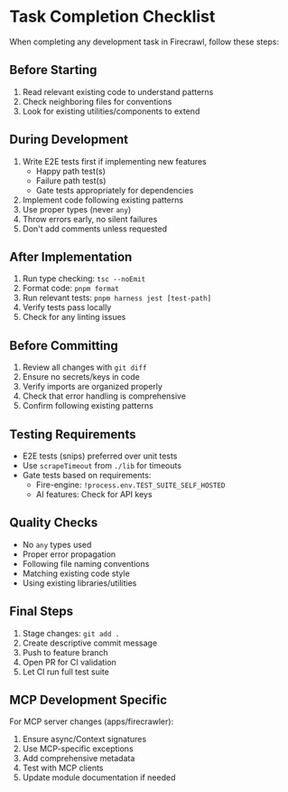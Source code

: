 # Task Completion Checklist

When completing any development task in Firecrawl, follow these steps:

## Before Starting
1. Read relevant existing code to understand patterns
2. Check neighboring files for conventions
3. Look for existing utilities/components to extend

## During Development
1. Write E2E tests first if implementing new features
   - Happy path test(s)
   - Failure path test(s)
   - Gate tests appropriately for dependencies
2. Implement code following existing patterns
3. Use proper types (never `any`)
4. Throw errors early, no silent failures
5. Don't add comments unless requested

## After Implementation
1. Run type checking: `tsc --noEmit`
2. Format code: `pnpm format`
3. Run relevant tests: `pnpm harness jest [test-path]`
4. Verify tests pass locally
5. Check for any linting issues

## Before Committing
1. Review all changes with `git diff`
2. Ensure no secrets/keys in code
3. Verify imports are organized properly
4. Check that error handling is comprehensive
5. Confirm following existing patterns

## Testing Requirements
- E2E tests (snips) preferred over unit tests
- Use `scrapeTimeout` from `./lib` for timeouts
- Gate tests based on requirements:
  - Fire-engine: `!process.env.TEST_SUITE_SELF_HOSTED`
  - AI features: Check for API keys

## Quality Checks
- No `any` types used
- Proper error propagation
- Following file naming conventions
- Matching existing code style
- Using existing libraries/utilities

## Final Steps
1. Stage changes: `git add .`
2. Create descriptive commit message
3. Push to feature branch
4. Open PR for CI validation
5. Let CI run full test suite

## MCP Development Specific
For MCP server changes (apps/firecrawler):
1. Ensure async/Context signatures
2. Use MCP-specific exceptions
3. Add comprehensive metadata
4. Test with MCP clients
5. Update module documentation if needed